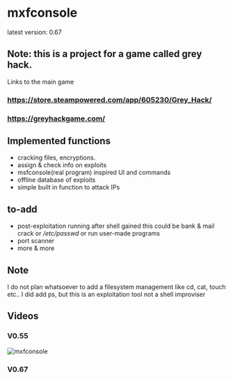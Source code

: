 # mxfconsole
latest version: 0.67
## Note: this is a project for a game called grey hack.
Links to the main game
### https://store.steampowered.com/app/605230/Grey_Hack/
### https://greyhackgame.com/

## Implemented functions
- cracking files, encryptions.
- assign & check info on exploits
- msfconsole(real program) inspired UI and commands
- offline database of exploits
- simple built in function to attack IPs
## to-add
- post-exploitation running after shell gained
  this could be bank & mail crack or */etc/passwd* or run user-made programs
- port scanner
- more & more

## Note
I do not plan whatsoever to add a filesystem management like cd, cat, touch etc..
I did add ps, but this is an exploitation tool not a shell improviser

## Videos
### V0.55
![mxfconsole](https://github.com/user-attachments/assets/5ab2fec6-94f3-4d1b-a003-81a56380102f)
### V0.67
